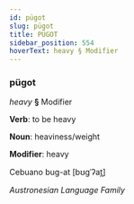 ```yaml
---
id: pügot
slug: pügot
title: PÜGOT
sidebar_position: 554
hoverText: heavy § Modifier
---
```


### pügot

*heavy* **§** Modifier

**Verb**: to be heavy

**Noun**: heaviness/weight

**Modifier**: heavy

Cebuano bug-at [bʊɡˈʔat̪]

*Austronesian Language Family*